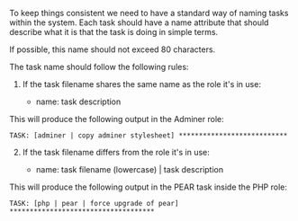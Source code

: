 To keep things consistent we need to have a standard way of naming tasks within the system. Each task should have a name attribute that should describe what it is that the task is doing in simple terms. 

If possible, this name should not exceed 80 characters. 

The task name should follow the following rules:

1. If the task filename shares the same name as the role it's in use:

    - name: task description

This will produce the following output in the Adminer role:

    TASK: [adminer | copy adminer stylesheet] ***************************

2. If the task filename differs from the role it's in use:

    - name: task filename (lowercase) | task description

This will produce the following output in the PEAR task inside the PHP role:

    TASK: [php | pear | force upgrade of pear] ************************************

